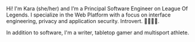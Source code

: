 Hi! I'm Kara (she/her) and I’m a Principal Software Engineer on League Of Legends. I specialize in the Web Platform with a focus on interface engineering, privacy and application security. Introvert. 🏳️‍🌈🏳️‍⚧️.

In addition to software, I'm a writer, tabletop gamer and multisport athlete.

<!--
**kara-ryli/kara-ryli** is a ✨ _special_ ✨ repository because its `README.md` (this file) appears on your GitHub profile.

Here are some ideas to get you started:

- 🔭 I’m currently working on ...
- 🌱 I’m currently learning ...
- 👯 I’m looking to collaborate on ...
- 🤔 I’m looking for help with ...
- 💬 Ask me about ...
- 📫 How to reach me: ...
- 😄 Pronouns: ...
- ⚡ Fun fact: ...
-->
